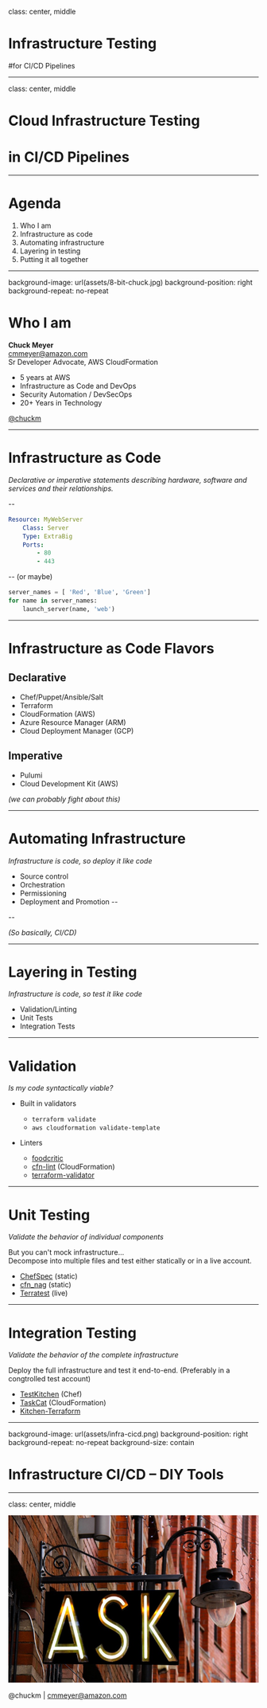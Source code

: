 class: center, middle

# Infrastructure Testing 
#for CI/CD Pipelines

---
class: center, middle

# **Cloud** Infrastructure Testing 
# **in** CI/CD Pipelines

---

# Agenda

1. Who I am
2. Infrastructure as code
3. Automating infrastructure
4. Layering in testing
5. Putting it all together

---
background-image: url(assets/8-bit-chuck.jpg)
background-position: right
background-repeat: no-repeat

# Who I am

**Chuck Meyer**  
[cmmeyer@amazon.com](mailto:cmmeyer@amazon.com)  
Sr Developer Advocate, AWS CloudFormation

* 5 years at AWS
* Infrastructure as Code and DevOps
* Security Automation / DevSecOps
* 20+ Years in Technology

[@chuckm](https://twitter.com/chuckm)

---

# Infrastructure as Code

*Declarative or imperative statements describing hardware, software and services and their relationships.*

--

```yaml
Resource: MyWebServer
    Class: Server
    Type: ExtraBig
    Ports:
        - 80
        - 443
```

--
(or maybe)

```python
server_names = [ 'Red', 'Blue', 'Green']
for name in server_names:
    launch_server(name, 'web')
```

---

# Infrastructure as Code Flavors

## Declarative

* Chef/Puppet/Ansible/Salt
* Terraform
* CloudFormation (AWS)
* Azure Resource Manager (ARM)
* Cloud Deployment Manager (GCP)

## Imperative

* Pulumi
* Cloud Development Kit (AWS)


*(we can probably fight about this)*

---

# Automating Infrastructure

*Infrastructure is code, so deploy it like code*

* Source control
* Orchestration
* Permissioning
* Deployment and Promotion
--

--

*(So basically, CI/CD)*

---

# Layering in Testing

*Infrastructure is code, so test it like code*

* Validation/Linting
* Unit Tests
* Integration Tests

---

# Validation

*Is my code syntactically viable?*

* Built in validators  
  * `terraform validate`
  * `aws cloudformation validate-template`

* Linters
  * [foodcritic](http://www.foodcritic.io/)
  * [cfn-lint](https://pypi.org/project/cfn-lint/) (CloudFormation)
  * [terraform-validator](https://pypi.org/project/terraform-validator/)

---

# Unit Testing

*Validate the behavior of individual components*

But you can't mock infrastructure...  
Decompose into multiple files and test either statically or in a live account.

* [ChefSpec](https://docs.chef.io/chefspec.html) (static)
* [cfn_nag](https://github.com/stelligent/cfn_nag) (static)
* [Terratest](https://github.com/gruntwork-io/terratest) (live)

---

# Integration Testing

*Validate the behavior of the complete infrastructure*

Deploy the full infrastructure and test it end-to-end. 
(Preferably in a congtrolled test account)

* [TestKitchen](https://kitchen.ci/) (Chef)
* [TaskCat](https://github.com/aws-quickstart/taskcat) (CloudFormation)
* [Kitchen-Terraform](https://github.com/newcontext-oss/kitchen-terraform)

---
background-image: url(assets/infra-cicd.png)
background-position: right
background-repeat: no-repeat
background-size: contain

# Infrastructure CI/CD – DIY Tools

---
class: center, middle

![Questions?](assets/questions.jpg)

@chuckm | cmmeyer@amazon.com